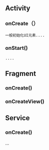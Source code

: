 ## Activity

<!--  每个模块的回调需要按照调用顺序排列  -->
### onCreate（）
	一般初始化UI元素....
### onStart()
    ....


## Fragment

### onCreate()

### onCreateView()


## Service

### onCreate()
...